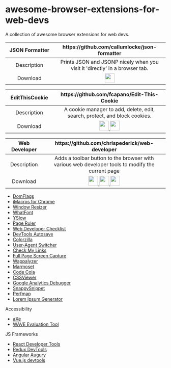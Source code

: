 # awesome-browser-extensions-for-web-devs
A collection of awesome browser extensions for web devs.

<table>
  <thead>
    <tr>
      <th width="30%">JSON Formatter</th>
      <th width="70%">https://github.com/callumlocke/json-formatter</th>
     </tr>
  </thead>
  <tbody align="center">
    <tr>
      <td>Description</td>
      <td>Prints JSON and JSONP nicely when you visit it 'directly' in a browser tab.</td>
    </tr>
    <tr>
      <td>Download</td>
      <td>
         <a href="https://chrome.google.com/webstore/detail/json-formatter/bcjindcccaagfpapjjmafapmmgkkhgoa">
           <img src="https://raw.githubusercontent.com/alrra/browser-logos/master/src/chrome/chrome_48x48.png" width="30" />            </a>
      </td>
    </tr>
  </tbody>
</table>

<table>
  <thead>
    <tr>
      <th width="500">EditThisCookie</th>
      <th width="2000">https://github.com/fcapano/Edit-This-Cookie</th>
     </tr>
  </thead>
  <tbody align="center">
    <tr>
      <td>Description</td>
      <td>A cookie manager to add, delete, edit, search, protect, and block cookies.</td>
    </tr>
    <tr>
      <td>Download</td>
      <td>
         <a href="https://chrome.google.com/webstore/detail/editthiscookie/fngmhnnpilhplaeedifhccceomclgfbg">
           <img src="https://raw.githubusercontent.com/alrra/browser-logos/master/src/chrome/chrome_48x48.png" width="30" />            </a>
         <a href="https://addons.opera.com/en/extensions/details/edit-this-cookie/">
           <img src="https://raw.githubusercontent.com/alrra/browser-logos/master/src/opera/opera_48x48.png" width="30" />
         </a>
      </td>
    </tr>
  </tbody>
</table>

<table>
  <thead>
    <tr>
      <th width="500">Web Developer</th>
      <th width="2000">https://github.com/chrispederick/web-developer</th>
     </tr>
  </thead>
  <tbody align="center">
    <tr>
      <td>Description</td>
      <td>Adds a toolbar button to the browser with various web developer tools to modify the current page</td>
    </tr>
    <tr>
      <td>Download</td>
      <td>
         <a href="https://chrome.google.com/webstore/detail/web-developer/bfbameneiokkgbdmiekhjnmfkcnldhhm">
           <img src="https://raw.githubusercontent.com/alrra/browser-logos/master/src/chrome/chrome_48x48.png" width="30" />            </a>
         <a href="https://addons.mozilla.org/en-US/firefox/addon/web-developer/">
           <img src="https://raw.githubusercontent.com/alrra/browser-logos/master/src/firefox/firefox_48x48.png" width="30" />
         </a> 
         <a href="https://addons.opera.com/en/extensions/details/edit-this-cookie/">
           <img src="https://raw.githubusercontent.com/alrra/browser-logos/master/src/opera/opera_48x48.png" width="30" />
         </a>
      </td>
    </tr>
  </tbody>
</table>

- [DomFlags](https://chrome.google.com/webstore/detail/domflags/nindoglnpjcjoaheijieagogboabafkc)
- [iMacros for Chrome](https://imacros.net/)
- [Window Resizer](https://chrome.google.com/webstore/detail/window-resizer/kkelicaakdanhinjdeammmilcgefonfh?hl=en)
- [WhatFont](http://www.chengyinliu.com/whatfont.html)
- [YSlow](http://yslow.org/)
- [Page Ruler](https://chrome.google.com/webstore/detail/page-ruler/jlpkojjdgbllmedoapgfodplfhcbnbpn)
- [Web Developer Checklist](http://webdevchecklist.com/)
- [DevTools Autosave](https://github.com/NV/chrome-devtools-autosave/)
- [Colorzilla](http://www.colorzilla.com/chrome/)
- [User-Agent Switcher](https://chrome.google.com/webstore/detail/user-agent-switcher/lkmofgnohbedopheiphabfhfjgkhfcgf)
- [Check My Links](https://github.com/ocodia/Check-My-Links/)
- [Full Page Screen Capture](https://mrcoles.com/full-page-screen-capture-chrome-extension/)
- [Wappalyzer](http://www.wappalyzer.com/)
- [Marmoset](https://chrome.google.com/webstore/detail/marmoset/npkfpddkpefnmkflhhligbkofhnafieb?hl=en)
- [Code Cola](https://chrome.google.com/webstore/detail/code-cola/lomkpheldlbkkfiifcbfifipaofnmnkn?hl=en)
- [CSSViewer](https://github.com/miled/cssviewer)
- [Google Analytics Debugger](https://chrome.google.com/webstore/detail/google-analytics-debugger/jnkmfdileelhofjcijamephohjechhna?hl=en)
- [SnappySnippet](https://chrome.google.com/webstore/detail/snappysnippet/blfngdefapoapkcdibbdkigpeaffgcil?hl=en)
- [Perfmap](https://chrome.google.com/webstore/detail/perfmap/hgpnhiajcdppfbogcpfdgcceepgkhdmk?hl=en&gl=GB)
- [Lorem Ipsum Generator](https://chrome.google.com/webstore/detail/lorem-ipsum-generator-def/mcdcbjjoakogbcopinefncmkcamnfkdb)

Accessibility
- [aXe](https://www.deque.com/axe/)
- [WAVE Evaluation Tool](https://wave.webaim.org/extension/)

JS Frameworks
- [React Developer Tools](https://github.com/facebook/react-devtools)
- [Redux DevTools](https://github.com/zalmoxisus/redux-devtools-extension)
- [Angular Augury](https://augury.angular.io/)
- [Vue.js devtools](https://github.com/vuejs/vue-devtools)
